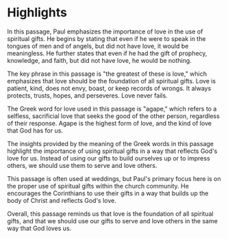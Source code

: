 # Highlights

In this passage, Paul emphasizes the importance of love in the use of spiritual gifts. He begins by stating that even if he were to speak in the tongues of men and of angels, but did not have love, it would be meaningless. He further states that even if he had the gift of prophecy, knowledge, and faith, but did not have love, he would be nothing.

The key phrase in this passage is "the greatest of these is love," which emphasizes that love should be the foundation of all spiritual gifts. Love is patient, kind, does not envy, boast, or keep records of wrongs. It always protects, trusts, hopes, and perseveres. Love never fails.

The Greek word for love used in this passage is "agape," which refers to a selfless, sacrificial love that seeks the good of the other person, regardless of their response. Agape is the highest form of love, and the kind of love that God has for us.

The insights provided by the meaning of the Greek words in this passage highlight the importance of using spiritual gifts in a way that reflects God's love for us. Instead of using our gifts to build ourselves up or to impress others, we should use them to serve and love others.

This passage is often used at weddings, but Paul's primary focus here is on the proper use of spiritual gifts within the church community. He encourages the Corinthians to use their gifts in a way that builds up the body of Christ and reflects God's love.

Overall, this passage reminds us that love is the foundation of all spiritual gifts, and that we should use our gifts to serve and love others in the same way that God loves us.

